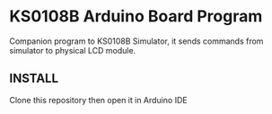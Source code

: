 # KS0108B Arduino Board Program

Companion program to KS0108B Simulator, it sends commands from simulator to physical LCD module.

## INSTALL
Clone this repository then open it in Arduino IDE
